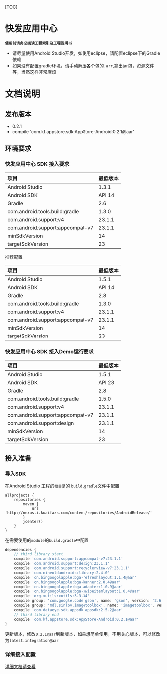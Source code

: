 [TOC]

# 快发应用中心

**`使用前请务必阅读工程索引及工程说明书`**

* 请尽量使用Android Studio开发，如使用eclipse，请配置eclipse下的Gradle依赖
* 如果没有配置gradle环境，请手动解压各个包的`.arr`,拿出jar包，资源文件等，当然这样非常麻烦

# 文档说明

## 发布版本

* 0.2.1
* compile 'com.kf.appstore.sdk:AppStore-Android:0.2.1@aar'

## 环境要求

### 快发应用中心 SDK 接入要求

|项目|最低版本|
|:--|:--|
|Android Studio|1.3.1|
|Android SDK|API 14|
|Gradle|2.6|
|com.android.tools.build:gradle|1.3.0|
|com.android.support:v4|23.1.1|
|com.android.support:appcompat-v7|23.1.1|
|minSdkVersion|14|
|targetSdkVersion|23|

推荐配置

|项目|最低版本|
|:--|:--|
|Android Studio|1.5.1|
|Android SDK|API 14|
|Gradle|2.8|
|com.android.tools.build:gradle|1.3.0|
|com.android.support:v4|23.1.1|
|com.android.support:appcompat-v7|23.1.1|
|minSdkVersion|14|
|targetSdkVersion|23|

### 快发应用中心 SDK 接入Demo运行要求

|项目|最低版本|
|:--|:--|
|Android Studio|1.5.1|
|Android SDK|API 23|
|Gradle|2.8|
|com.android.tools.build:gradle|1.5.0|
|com.android.support:v4|23.1.1|
|com.android.support:appcompat-v7|23.1.1|
|com.android.support:design|23.1.1|
|minSdkVersion|14|
|targetSdkVersion|23|

## 接入准备

### 导入SDK

在Android Studio 工程的`根目录`的 `build.gradle`文件中配置

```
allprojects {
    repositories {
        maven {
            url 'http://nexus.i.kuaifazs.com/content/repositories/AndroidRelease/'
        }
        jcenter()
    }
}
```

在需要使用的`module`的`build.gradle`中配置

```gradle
dependencies {
    // third library start
    compile 'com.android.support:appcompat-v7:23.1.1'
    compile 'com.android.support:design:23.1.1'
    compile 'com.android.support:recyclerview-v7:23.1.1'
    compile 'com.nineoldandroids:library:2.4.0'
    compile 'cn.bingoogolapple:bga-refreshlayout:1.1.4@aar'
    compile 'cn.bingoogolapple:bga-banner:2.0.4@aar'
    compile 'cn.bingoogolapple:bga-adapter:1.0.9@aar'
    compile 'cn.bingoogolapple:bga-swipeitemlayout:1.0.4@aar'
    compile 'org.xutils:xutils:3.3.34'
    compile group: 'com.google.code.gson', name: 'gson', version: '2.6.2'
    compile group: 'mdl.sinlov.imagetoolbox', name: 'imagetoolbox', version: '1.0.4'
    compile 'com.dataeye.sdk.appsdk:appsdk:2.5.2@aar'
    // third library end
    compile 'com.kf.appstore.sdk:AppStore-Android:0.2.1@aar'
}
```

更新版本，修改`0.2.1@aar`到新版本，如果想简单使用，不用关心版本，可以修改为`latest.integration@aar`

### 详细接入配置

[详细文档请查看](KFAPPCenterAccess.md)

